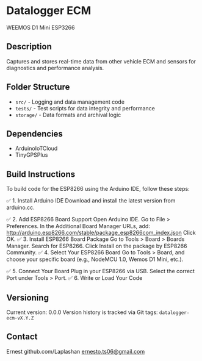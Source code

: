 
# Datalogger ECM
WEEMOS D1 Mini ESP3266
## Description
Captures and stores real-time data from other vehicle ECM and sensors for diagnostics and performance analysis.

## Folder Structure
- `src/` - Logging and data management code
- `tests/` - Test scripts for data integrity and performance
- `storage/` - Data formats and archival logic

## Dependencies
- ArduinoIoTCloud
- TinyGPSPlus

## Build Instructions
To build code for the ESP8266 using the Arduino IDE, follow these steps:

✅ 1. Install Arduino IDE
Download and install the latest version from arduino.cc.

✅ 2. Add ESP8266 Board Support
Open Arduino IDE.
Go to File > Preferences.
In the Additional Board Manager URLs, add:
http://arduino.esp8266.com/stable/package_esp8266com_index.json
Click OK.
✅ 3. Install ESP8266 Board Package
Go to Tools > Board > Boards Manager.
Search for ESP8266.
Click Install on the package by ESP8266 Community.
✅ 4. Select Your ESP8266 Board
Go to Tools > Board, and choose your specific board (e.g., NodeMCU 1.0, Wemos D1 Mini, etc.).

✅ 5. Connect Your Board
Plug in your ESP8266 via USB.
Select the correct Port under Tools > Port.
✅ 6. Write or Load Your Code

## Versioning
Current version: 0.0.0
Version history is tracked via Git tags: `datalogger-ecm-vX.Y.Z`

## Contact
Ernest
    github.com/Laplashan
    ernesto.ts06@gmail.com
